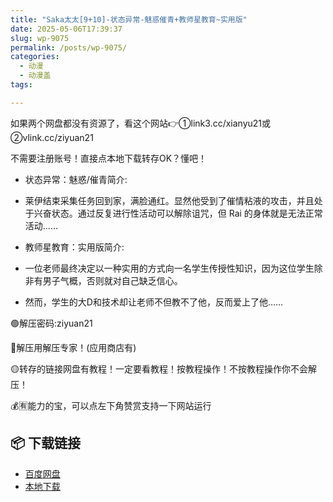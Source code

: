 ```yaml
---
title: "Saka太太[9+10]-状态异常-魅惑催青+教师星教育~实用版"
date: 2025-05-06T17:39:37
slug: wp-9075
permalink: /posts/wp-9075/
categories:
  - 动漫
  - 动漫盖
tags:

---
```


如果两个网盘都没有资源了，看这个网站👉①link3.cc/xianyu21或②vlink.cc/ziyuan21

不需要注册账号！直接点本地下载转存OK？懂吧！

*   状态异常：魅惑/催青简介:
*   莱伊结束采集任务回到家，满脸通红。显然他受到了催情粘液的攻击，并且处于兴奋状态。通过反复进行性活动可以解除诅咒，但 Rai 的身体就是无法正常活动……

*   教师星教育：实用版简介:
*   一位老师最终决定以一种实用的方式向一名学生传授性知识，因为这位学生除非有男子气概，否则就对自己缺乏信心。
*   然而，学生的大D和技术却让老师不但教不了他，反而爱上了他……

🟢解压密码:ziyuan21

🔵解压用解压专家！(应用商店有)

🟡转存的链接网盘有教程！一定要看教程！按教程操作！不按教程操作你不会解压！

💰🈶能力的宝，可以点左下角赞赏支持一下网站运行

## 📦 下载链接
- [百度网盘](https://blziyuan21.com/pay-download/9075?key=9d31b2fb42&down_id=0)
- [本地下载](https://blziyuan21.com/pay-download/9075?key=9d31b2fb42&down_id=1)

